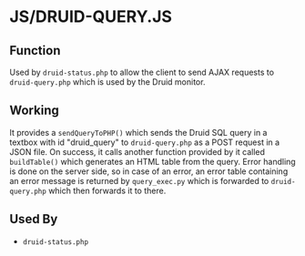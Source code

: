 # JS/DRUID-QUERY.JS

## Function

Used by `druid-status.php` to allow the client to send AJAX requests to `druid-query.php` which is used by the Druid monitor.

## Working 

It provides a `sendQueryToPHP()` which sends the Druid SQL query in a textbox with id "druid_query" to `druid-query.php` as a POST request in a JSON file. On success, it calls another function provided by it called `buildTable()` which generates an HTML table from the query. Error handling is done on the server side, so in case of an error, an error table containing an error message is returned by `query_exec.py` which is forwarded to `druid-query.php` which then forwards it to there.

## Used By

- `druid-status.php`